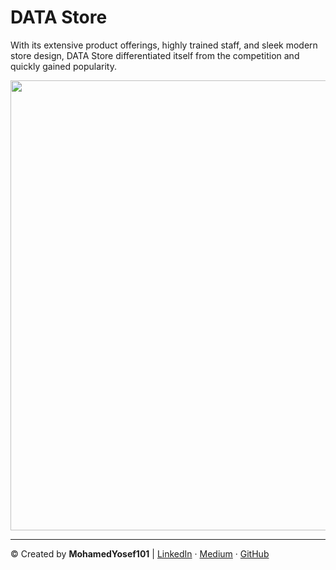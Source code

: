 # DATA Store
With its extensive product offerings, highly trained staff, and sleek modern store design, DATA Store differentiated itself from the competition and quickly gained popularity.



<img src="" alt="" width="720">


<hr>

<p>
&copy; Created by <b>MohamedYosef101</b> | 
	<a href="https://linkedin.com/in/mohamedyosef101">LinkedIn</a> &centerdot;
	<a href="https://medium.com/in/@mohamedyosef101">Medium</a> &centerdot;
	<a href="https://github.com/mohamedyosef101">GitHub</a>
</p>